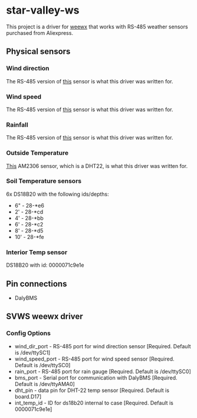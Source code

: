 # star-valley-ws

This project is a driver for [weewx](weewx.com) that works with RS-485 weather sensors purchased from Aliexpress.

## Physical sensors

### Wind direction

The RS-485 version of [this](https://www.aliexpress.com/item/2251800633257050.html?spm=a2g0o.cart.0.0.5d5538daWXKizm&mp=1) sensor is what this driver was written for.

### Wind speed

The RS-485 version of [this](https://www.aliexpress.com/item/2251832771249627.html?spm=a2g0o.cart.0.0.5d5538daWXKizm&mp=1) sensor is what this driver was written for.

### Rainfall

The RS-485 version of [this](https://www.aliexpress.com/item/3256804246014341.html?spm=a2g0o.cart.0.0.5d5538daWXKizm&mp=1) sensor is what this driver was written for.

### Outside Temperature

[This](https://www.aliexpress.com/item/2251832679343807.html?spm=a2g0o.cart.0.0.5d5538daWXKizm&mp=1) AM2306 sensor, which is a DHT22, is what this driver was written for.

### Soil Temperature sensors

6x DS18B20 with the following ids/depths:
- 6" - 28-*e6
- 2' - 28-*cd
- 4' - 28-*bb
- 6' - 28-*c2
- 8' - 28-*d5
- 10' - 28-*fe

### Interior Temp sensor
DS18B20 with id: 0000071c9e1e

## Pin connections

- DalyBMS

## SVWS weewx driver

### Config Options
- wind_dir_port - RS-485 port for wind direction sensor [Required. Default is /dev/ttySC1]
- wind_speed_port - RS-485 port for wind speed sensor [Required. Default is /dev/ttySC0]
- rain_port - RS-485 port for rain gauge [Required. Default is /dev/ttySC0]
- bms_port - Serial port for communication with DalyBMS [Required. Default is /dev/ttyAMA0]
- dht_pin - data pin for DHT-22 temp sensor [Required. Default is board.D17]
- int_temp_id - ID for ds18b20 internal to case [Required. Default is 0000071c9e1e]